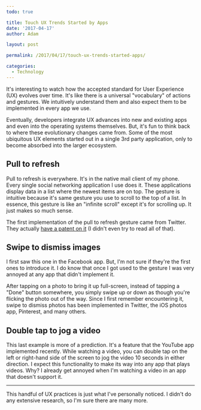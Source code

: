 ```yaml
---
todo: true

title: Touch UX Trends Started by Apps
date: '2017-04-17'
author: Adam

layout: post

permalink: /2017/04/17/touch-ux-trends-started-apps/

categories:
  - Technology
---
```

It's interesting to watch how the accepted standard for User Experience (UX)
evolves over time. It's like there is a universal "vocabulary" of actions and
gestures. We intuitively understand them and also expect them to be implemented
in every app we use.

Eventually, developers integrate UX advances into new and existing apps and even
into the operating systems themselves. But, it's fun to think back to where
these evolutionary changes came from. Some of the most ubiquitous UX elements
started out in a single 3rd party application, only to become absorbed into the
larger ecosystem.

## Pull to refresh

Pull to refresh is everywhere. It's in the native mail client of my phone. Every
single social networking application I use does it. These applications
display data in a list where the newest items are on top. The gesture is
intuitive because it's same gesture you use to scroll to the top of a list. In
essence, this gesture is like an "infinite scroll" except it's for scrolling up.
It just makes so much sense.

The first implementation of the pull to refresh gesture came from Twitter. They
actually
[have a patent on it](http://patft.uspto.gov/netacgi/nph-Parser?Sect1=PTO1&Sect2=HITOFF&d=PALL&p=1&u=%2Fnetahtml%2FPTO%2Fsrchnum.htm&r=1&f=G&l=50&s1=8,448,084.PN.&OS=PN/8,448,084&RS=PN/8,448,084)
(I didn't even try to read all of that).

## Swipe to dismiss images

I first saw this one in the Facebook app. But, I'm not sure if they're the first
ones to introduce it. I do know that once I got used to the gesture I was very
annoyed at any app that didn't implement it.

After tapping on a photo to bring it up full-screen, instead of tapping a "Done"
button somewhere, you simply swipe up or down as though you're flicking the
photo out of the way. Since I first remember encountering it, swipe to dismiss
photos has been implemented in Twitter, the iOS photos app, Pinterest, and many
others.

## Double tap to jog a video

This last example is more of a prediction. It's a feature that the YouTube app
implemented recently. While watching a video, you can double tap on the left or
right-hand side of the screen to jog the video 10 seconds in either direction. I
expect this functionality to make its way into any app that plays videos. Why? I
already get annoyed when I'm watching a video in an app that doesn't support it.

---

This handful of UX practices is just what I've personally noticed. I didn't do
any extensive research, so I'm sure there are many more.
